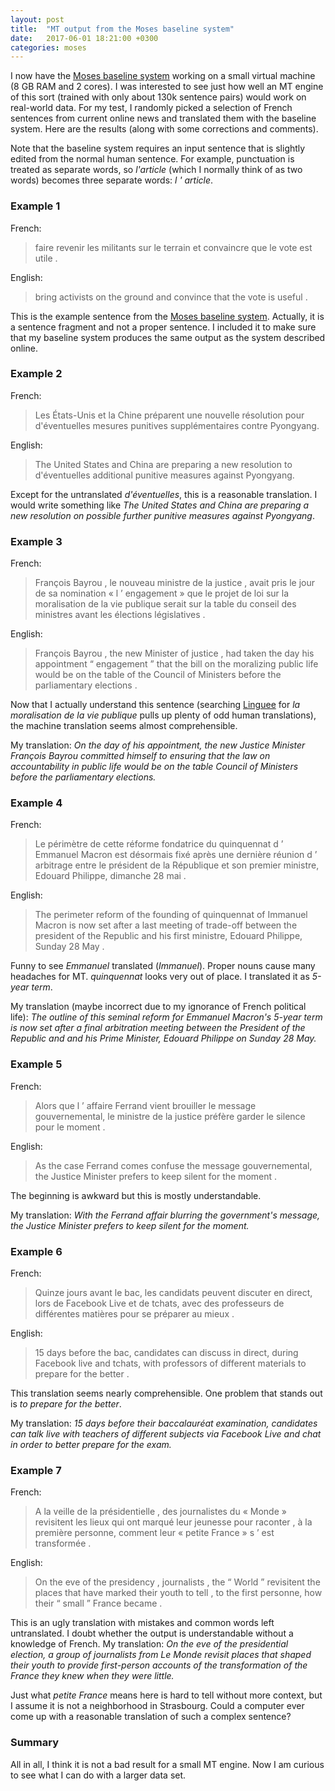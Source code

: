 ```yaml
---
layout: post
title:  "MT output from the Moses baseline system"
date:   2017-06-01 18:21:00 +0300
categories: moses
---
```

I now have the [Moses baseline system][MBS] working on a small virtual machine (8 GB RAM and 2 cores). I was interested to see just how well an MT engine of this sort (trained with only about 130k sentence pairs) would work on real-world data. For my test, I randomly picked a selection of French sentences from current online news and translated them with the baseline system. Here are the results (along with some corrections and comments).

Note that the baseline system requires an input sentence that is slightly edited from the normal human sentence. For example, punctuation is treated as separate words, so *l'article* (which I normally think of as two words) becomes three separate words: *l ' article*.

### Example 1

French: 
> faire revenir les militants sur le terrain et convaincre que le vote est utile .

English: 
> bring activists on the ground and convince that the vote is useful .

This is the example sentence from the [Moses baseline system][MBS]. Actually, it is a sentence fragment and not a proper sentence. I included it to make sure that my baseline system produces the same output as the system described online.

### Example 2

French: 
> Les États-Unis et la Chine préparent une nouvelle résolution pour d'éventuelles mesures punitives supplémentaires contre Pyongyang.

English: 
> The United States and China are preparing a new resolution to d'éventuelles additional punitive measures against Pyongyang.

Except for the untranslated *d'éventuelles*, this is a reasonable translation. I would write something like *The United States and China are preparing a new resolution on possible further punitive measures against Pyongyang*.

### Example 3

French: 
> François Bayrou , le nouveau ministre de la justice , avait pris le jour de sa nomination « l ’ engagement » que le projet de loi sur la moralisation de la vie publique serait sur la table du conseil des ministres avant les élections législatives .

English: 
> François Bayrou , the new Minister of justice , had taken the day his appointment “ engagement ” that the bill on the moralizing public life would be on the table of the Council of Ministers before the parliamentary elections .

Now that I actually understand this sentence (searching [Linguee] for *la moralisation de la vie publique* pulls up plenty of odd human translations), the machine translation seems almost comprehensible. 

My translation: *On the day of his appointment, the new Justice Minister François Bayrou committed himself to ensuring that the law on accountability in public life would be on the table Council of Ministers before the parliamentary elections.*

### Example 4

French: 
> Le périmètre de cette réforme fondatrice du quinquennat d ’ Emmanuel Macron est désormais fixé après une dernière réunion d ’ arbitrage entre le président de la République et son premier ministre, Edouard Philippe, dimanche 28 mai .

English: 
> The perimeter reform of the founding of quinquennat of Immanuel Macron is now set after a last meeting of trade-off between the president of the Republic and his first ministre, Edouard Philippe, Sunday 28 May .

Funny to see *Emmanuel* translated (*Immanuel*). Proper nouns cause many headaches for MT. *quinquennat* looks very out of place. I translated it as *5-year term*.

My translation (maybe incorrect due to my ignorance of French political life): *The outline of this seminal reform for Emmanuel Macron's 5-year term is now set after a final arbitration meeting between the President of the Republic and and his Prime Minister, Edouard Philippe on Sunday 28 May.*

### Example 5

French: 
> Alors que l ’ affaire Ferrand vient brouiller le message gouvernemental, le ministre de la justice préfère garder le silence pour le moment .

English: 
> As the case Ferrand comes confuse the message gouvernemental, the Justice Minister prefers to keep silent for the moment .

The beginning is awkward but this is mostly understandable. 

My translation: *With the Ferrand affair blurring the government's message, the Justice Minister prefers to keep silent for the moment.*

### Example 6

French: 
> Quinze jours avant le bac, les candidats peuvent discuter en direct, lors de Facebook Live et de tchats, avec des professeurs de différentes matières pour se préparer au mieux .

English: 
> 15 days before the bac, candidates can discuss in direct, during Facebook live and tchats, with professors of different materials to prepare for the better .

This translation seems nearly comprehensible. One problem that stands out is *to prepare for the better*.

My translation: *15 days before their baccalauréat examination, candidates can talk live with teachers of different subjects via Facebook Live and chat in order to better prepare for the exam.*

### Example 7

French: 
> A la veille de la présidentielle , des journalistes du « Monde » revisitent les lieux qui ont marqué leur jeunesse pour raconter , à la première personne, comment leur « petite France » s ’ est transformée .

English: 
> On the eve of the presidency , journalists , the “ World ” revisitent the places that have marked their youth to tell , to the first personne, how their “ small ” France became .

This is an ugly translation with mistakes and common words left untranslated. I doubt whether the output is understandable without a knowledge of French. My translation: *On the eve of the presidential election, a group of journalists from Le Monde revisit places that shaped their youth to provide first-person accounts of the transformation of the France they knew when they were little.* 

Just what *petite France* means here is hard to tell without more context, but I assume it is not a neighborhood in Strasbourg. Could a computer ever come up with a reasonable translation of such a complex sentence?

### Summary

All in all, I think it is not a bad result for a small MT engine. Now I am curious to see what I can do with a larger data set.

[MBS]: http://www.statmt.org/moses/?n=Moses.Baseline
[Linguee]: http://www.linguee.com/english-french/search?source=auto&query=moralisation+de+la+vie+publique
